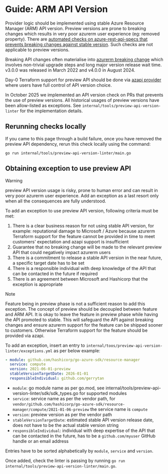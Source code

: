 # Guide: ARM API Version

Provider logic should be implemented using stable Azure Resource Manager (ARM) API version. Preview versions are prone to breaking changes which results in very poor azurerm user experience (eg: removed property). There are [automated checks on azure-rest-api-specs that prevents breaking changes against stable version](https://github.com/Azure/azure-rest-api-specs/blob/main/documentation/ci-fix.md#sdk-breaking-change-review). Such checks are not applicable to preview versions.

Breaking API changes often materialise into [azurerm breaking change](guide-breaking-changes.md) which involves non-trivial upgrade steps and long major version release wait time. v3.0.0 was released in March 2022 and v4.0.0 in August 2024.

Day-0 Terraform support for preview API should be done via [azapi provider](https://registry.terraform.io/providers/Azure/azapi/latest/docs) where users have full control of API version choice.

In October 2025 we implemented an API version check on PRs that prevents the use of preview versions. All historical usages of preview versions have been allow-listed as exceptions. See `internal/tools/preview-api-version-linter` for the implementation details.

## Rerunning checks locally

If you came to this page through a build failure, once you have removed the preview API dependency, rerun this check locally using the command:

```
go run internal/tools/preview-api-version-linter/main.go
```

## Obtaining exception to use preview API

> [!WARNING]
> preview API version usage is risky, prone to human error and can result in very poor azurerm user experience. Add an exception as a last resort only when all the consequences are fully understood.

To add an exception to use preview API version, following criteria must be met:

1. There is a clear business reason for not using stable API version, for example: reputational damage to Microsoft / Azure because azurerm Terraform support for the feature cannot be provided in time to meet customers' expectation and azapi support is insufficient
1. Guarantee that no breaking change will be made to the relevant preview API that could negatively impact azurerm users
1. There is a commitment to release a stable API version in the near future, a specific target date has to be set
1. There is a responsible individual with deep knowledge of the API that can be contacted in the future if required
1. There is an agreement between Microsoft and Hashicorp that the exception is appropriate

> [!NOTE]
> Feature being in preview phase is not a sufficient reason to add this exception. The concept of preview should be decoupled between feature and ARM API. It is okay to leave the feature in preview phase while having the API promoted to stable. This will safeguard the API against breaking changes and ensure azurerm support for the feature can be shipped sooner to customers. Otherwise Terraform support for the feature should be provided via azapi.

To add an exception, insert an entry to `internal/toos/preview-api-version-linter/exceptions.yml` as per below example:

```yml
- module: github.com/hashicorp/go-azure-sdk/resource-manager
  service: compute
  version: 2021-06-01-preview
  stableVersionTargetDate: 2026-01-01
  responsibleIndividual: github.com/gerrytan
```

- `module`: go module name as per go.mod, see internal/tools/preview-api-version-linter/sdk/sdk_types.go for supported modules
- `service`: service name as per the vendor path, for `vendor/github.com/hashicorp/go-azure-sdk/resource-manager/compute/2021-01-06-preview` the service name is `compute`
- `version`: preview version as per the vendor path
- `stableVersionTargetDate`: estimated stable API version release date, does not have to be the actual stable version string
- `responsibleIndividual`: individual with deep expertise of the API that can be contacted in the future, has to be a `github.com/myuser` GitHub handle or an email address

Entries have to be sorted alphabetically by `module`, `service` and `version`.

Once added, check the linter is passing by running `go run internal/tools/preview-api-version-linter/main.go`.